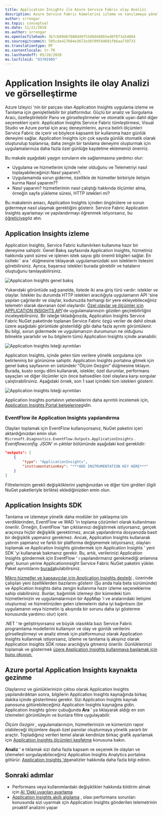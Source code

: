 ```yaml
---
title: Application Insights ile Azure Service Fabric olay Analizi
description: Azure Service Fabric kümelerini izleme ve tanılamaya yönelik Application Insights kullanarak olayları görselleştirme ve çözümleme hakkında bilgi edinin.
author: srrengar
ms.topic: conceptual
ms.date: 11/21/2018
ms.author: srrengar
ms.openlocfilehash: 3b7cb09d67080d49f53d9dd48b5ed0f8f3a54884
ms.sourcegitcommit: 595cde417684e3672e36f09fd4691fb6aa739733
ms.translationtype: MT
ms.contentlocale: tr-TR
ms.lasthandoff: 05/20/2020
ms.locfileid: "83701905"
---
```

# <a name="event-analysis-and-visualization-with-application-insights"></a>Application Insights ile olay Analizi ve görselleştirme

Azure Izleyici 'nin bir parçası olan Application Insights uygulama izleme ve Tanılama için genişletilebilir bir platformdur. Güçlü bir analiz ve Sorgulama Aracı, özelleştirilebilir Pano ve görselleştirmeler ve otomatik uyarı dahil diğer seçenekleri içerir. Application Insights Service Fabric tümleştirmesi, Visual Studio ve Azure portal için araç deneyimlerini, ayrıca belirli ölçümleri Service Fabric de içerir ve böylece kapsamlı bir kullanıma hazır günlük deneyimi sağlar. Application Insights için çok sayıda günlük otomatik olarak oluşturulup toplanırsa, daha zengin bir tanılama deneyimi oluşturmak için uygulamalarınıza daha fazla özel günlüğe kaydetme eklemenizi öneririz.

Bu makale aşağıdaki yaygın soruların ele sağlanmasına yardımcı olur:

* Uygulama ve hizmetlerim içinde neler olduğunu ve Telemetriyi nasıl toplayabileceğinizi Nasıl yaparım?.
* Uygulamamda sorun giderme, özellikle de hizmetler birbiriyle iletişim kurma Nasıl yaparım??
* Nasıl yaparım? hizmetlerimin nasıl çalıştığı hakkında ölçümler alma, örneğin sayfa yükleme süresi, HTTP istekleri mi?

Bu makalenin amacı, Application Insights içinden öngörülere ve sorun gidermeye nasıl ulaşmak gerektiğini gösterir. Service Fabric Application Insights ayarlamayı ve yapılandırmayı öğrenmek istiyorsanız, bu [öğreticiye](service-fabric-tutorial-monitoring-aspnet.md)göz atın.

## <a name="monitoring-in-application-insights"></a>Application Insights izleme

Application Insights, Service Fabric kullanılırken kullanıma hazır bir deneyime sahiptir. Genel Bakış sayfasında Application Insights, hizmetiniz hakkında yanıt süresi ve işlenen istek sayısı gibi önemli bilgileri sağlar. En üstteki ' ara ' düğmesine tıklayarak uygulamanızdaki son isteklerin listesini görebilirsiniz. Ayrıca, başarısız istekleri burada görebilir ve hataların oluştuğunu tanılayabilirsiniz.

![Application Insights genel bakış](media/service-fabric-diagnostics-event-analysis-appinsights/ai-overview.png)

Yukarıdaki görüntüde sağ panelde, listede iki ana giriş türü vardır: istekler ve olaylar. İstekler bu durumda HTTP istekleri aracılığıyla uygulamanın API 'sine yapılan çağrılardır ve olaylar, kodunuzda herhangi bir yere ekleyebileceğiniz telemetri olarak davranan özel olaylardır. [Özel olaylar ve ölçümler için APPLICATION INSIGHTS API](../azure-monitor/app/api-custom-events-metrics.md)'de uygulamalarınızın gözden geçirebilirliğini inceleyebilirsiniz. Bir isteğe tıkladığınızda, Application Insights Service Fabric NuGet paketinde toplanan Service Fabric özgü veriler de dahil olmak üzere aşağıdaki görüntüde gösterildiği gibi daha fazla ayrıntı görüntülenir. Bu bilgi, sorun gidermede ve uygulamanızın durumunun ne olduğunu bilmekte yararlıdır ve bu bilgilerin tümü Application Insights içinde aranabilir.

![Application Insights Isteği ayrıntıları](media/service-fabric-diagnostics-event-analysis-appinsights/ai-request-details.png)

Application Insights, içinde gelen tüm verilere yönelik sorgulama için belirlenmiş bir görünüme sahiptir. Application Insights portalına gitmek için genel bakış sayfasının en üstündeki "Ölçüm Gezgini" düğmesine tıklayın. Burada, kusto sorgu dilini kullanarak, istekler, özel durumlar, performans sayaçları ve diğer ölçümler için önce bahsedilen özel olaylara karşı sorgular çalıştırabilirsiniz. Aşağıdaki örnek, son 1 saat içindeki tüm istekleri gösterir.

![Application Insights Isteği ayrıntıları](media/service-fabric-diagnostics-event-analysis-appinsights/ai-metrics-explorer.png)

Application Insights portalının yeteneklerini daha ayrıntılı incelemek için, [Application Insights Portal belgelerine](../azure-monitor/app/app-insights-dashboards.md)gidin.

### <a name="configuring-application-insights-with-eventflow"></a>EventFlow ile Application Insights yapılandırma

Olayları toplamak için EventFlow kullanıyorsanız, NuGet paketini içeri aktardığınızdan emin olun `Microsoft.Diagnostics.EventFlow.Outputs.ApplicationInsights` . *Eventflowconfig. JSON*' ın *çıktılar* bölümünde aşağıdaki kod gereklidir:

```json
"outputs": [
    {
        "type": "ApplicationInsights",
        "instrumentationKey": "***ADD INSTRUMENTATION KEY HERE***"
    }
]
```

Filtrelerinizin gerekli değişikliklerini yaptığınızdan ve diğer tüm girdileri (ilgili NuGet paketleriyle birlikte) eklediğinizden emin olun.

## <a name="application-insights-sdk"></a>Application Insights SDK

Tanılama ve izlemeye yönelik daha modüler bir yaklaşıma izin verdiklerinden, EventFlow ve WAD 'in toplama çözümleri olarak kullanılması önerilir. Örneğin, EventFlow 'tan çıktılarınızı değiştirmek istiyorsanız, gerçek araçınıza hiçbir değişiklik gerektirmez, ancak yapılandırma dosyanızda basit bir değişiklik yapmanız gerekmez. Ancak, Application Insights kullanarak yatırım yapmanız ve farklı bir platforma değişmemek istiyorsanız, olayları toplamak ve Application Insights göndermek için Application Insights ' yeni SDK 'yi kullanarak bakmanız gerekir. Bu, artık, verilerinizi Application Insights göndermek için EventFlow ' ı yapılandırmanız gerekmediği anlamına gelir, bunun yerine Applicationınsight Service Fabric NuGet paketini yükler. Paket ayrıntılarını [burada](https://github.com/Microsoft/ApplicationInsights-ServiceFabric)bulabilirsiniz.

[Mikro hizmetler ve kapsayıcılar için Application Insights desteği](https://azure.microsoft.com/blog/app-insights-microservices/) , üzerinde çalışılan yeni özelliklerden bazılarını gösterir (Şu anda hala beta sürümünde) ve Application Insights daha zengin kullanıma hazır izleme seçeneklerine sahip olabilirsiniz. Bunlar, bağımlılık izlemeyi (bir kümedeki tüm hizmetlerinizin ve uygulamalarınızın bir AppMap 'i ve aralarındaki iletişimi oluşturma) ve hizmetinizden gelen izlemelerin daha iyi bağıntısını (bir uygulamanın veya hizmetin iş akışında bir sorunu daha iyi gösterme konusunda yardımcı olur) içerir.

.NET ' te geliştiriyorsanız ve büyük olasılıkla bazı Service Fabric programlama modellerini kullanıyor ve olay ve günlük verilerini görselleştirmeyi ve analiz etmek için platformunuz olarak Application Insights kullanmak istiyorsanız, izleme ve tanılama iş akışınız olarak Application Insights SDK rotası aracılığıyla gitmeniz önerilir. Günlüklerinizi toplamak ve göstermek [üzere Application Insights kullanmaya başlamak için](../azure-monitor/app/asp-net-trace-logs.md) [bunu okuyun.](../azure-monitor/app/asp-net-more.md)

## <a name="navigating-the-application-insights-resource-in-azure-portal"></a>Azure portal Application Insights kaynakta gezinme

Olaylarınız ve günlüklerinizin çıktısı olarak Application Insights yapılandırdıktan sonra, bilgilerin Application Insights kaynağında birkaç dakika içinde gösterilmesi gerekir. Sizi Application Insights kaynak panosuna götürebileceğiniz Application Insights kaynağına gidin. Application Insights görev çubuğunda **Ara** ' ya tıklayarak aldığı en son izlemeleri görüntüleyin ve bunlara filtre uygulayabilir.

*Ölçüm Gezgini* , uygulamalarınızın, hizmetlerinizin ve kümenizin rapor olabileceği ölçümlere dayalı özel panolar oluşturmaya yönelik yararlı bir araçtır. Topladığınız verileri temel alarak kendinize birkaç grafik ayarlamak için [Application Insights ölçümleri keşfetme](../azure-monitor/app/metrics-explorer.md) konusuna bakın.

**Analiz** ' e tıklamak sizi daha fazla kapsam ve seçenek ile olayları ve izlemeleri sorgulayabileceğiniz Application Insights Analytics portalına götürür. [Application Insights 'de](../azure-monitor/app/analytics.md)analizler hakkında daha fazla bilgi edinin.

## <a name="next-steps"></a>Sonraki adımlar

* Performans veya kullanımlardaki değişiklikler hakkında bildirim almak için [AI 'Deki uyarıları ayarlama](/azure/azure-monitor/platform/alerts-log)
* [Application Insights akıllı algılama](../azure-monitor/app/proactive-diagnostics.md) , olası performans sorunları konusunda sizi uyarmak için Application Insights gönderilen telemetrinin proaktif analizini yapar
